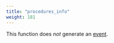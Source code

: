 ```yaml
---
title: "procedures_info"
weight: 181
---
```


This function does *not* generate an [event](../../events).